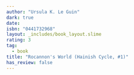 ```yaml
---
author: "Ursula K. Le Guin"
dark: true
date: 
isbn: "0441732968"
layout: _includes/book_layout.slime
rating: 3
tag:
  - book
title: "Rocannon's World (Hainish Cycle, #1)"
has_review: false
---
```



